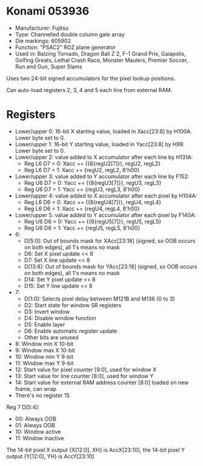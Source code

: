 # Konami 053936

 * Manufacturer: Fujitsu
 * Type: Channelled double column gate array
 * Die markings: 605902
 * Function: "PSAC2" ROZ plane generator
 * Used in: Balzing Tornado, Dragon Ball Z 2, F-1 Grand Prix, Gaiapolis, Golfing Greats, Lethal Crash Race, Monster Maulers, Premier Soccer, Run and Gun, Super Slams

Uses two 24-bit signed accumulators for the pixel lookup positions.

Can auto-load registers 2, 3, 4 and 5 each line from external RAM.

# Registers

* Lower/upper 0: 16-bit X starting value, loaded in Xacc[23:8] by H100A. Lower byte set to 0.
* Lower/upper 1: 16-bit Y starting value, loaded in Yacc[23:8] by H99. Lower byte set to 0.
* Lower/upper 2: value added to X accumulator after each line by H131A:
  * Reg L6 D7 = 0: Xacc += {{8{regU2[7]}}, regU2, regL2}
  * Reg L6 D7 = 1: Xacc += {regU2, regL2, 8'h00}
* Lower/upper 3: value added to Y accumulator after each line by F152:
  * Reg U6 D7 = 0: Yacc += {{8{regU3[7]}}, regU3, regL3}
  * Reg U6 D7 = 1: Yacc += {regU3, regL3, 8'h00}
* Lower/upper 4: value added to X accumulator after each pixel by H104A:
  * Reg L6 D6 = 0: Xacc += {{8{regU4[7]}}, regU4, regL4}
  * Reg L6 D6 = 1: Xacc += {regU4, regL4, 8'h00}
* Lower/upper 5: value added to Y accumulator after each pixel by F140A:
  * Reg U6 D6 = 0: Yacc += {{8{regU5[7]}}, regU5, regL5}
  * Reg U6 D6 = 1: Yacc += {regU5, regL5, 8'h00}
* 6:
  * D[5:0]: Out of bounds mask for XAcc[23:18] (signed, so OOB occurs on both edges), all 1's means no mask
  * D6: Set X pixel update << 8
  * D7: Set X line update << 8
  * D[13:8]: Out of bounds mask for YAcc[23:18] (signed, so OOB occurs on both edges), all 1's means no mask
  * D14: Set Y pixel update << 8
  * D15: Set Y line update << 8
* 7:
  * D[1:0]: Selects pixel delay between M121B and M136 (0 to 3)
  * D2: Start state for window SR registers
  * D3: Invert window
  * D4: Disable window function
  * D5: Enable layer
  * D6: Enable automatic register update
  * Other bits are unused
* 8: Window min X 10-bit
* 9: Window max X 10-bit
* 10: Window min Y 9-bit
* 11: Window max Y 9-bit
* 12: Start value for pixel counter [9:0], used for window X
* 13: Start value for line counter [8:0], used for window Y
* 14: Start value for external RAM address counter [8:0] loaded on new frame, can wrap
* There's no register 15

Reg 7 D[5:4]:
* 00: Always OOB
* 01: Always OOB
* 10: Window active
* 11: Window inactive

The 14-bit pixel X output {X[12:0], XH} is AccX[23:10], the 14-bit pixel Y output {Y[12:0], YH} is AccY[23:10]

